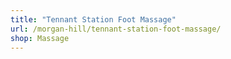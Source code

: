 ```yaml
---
title: "Tennant Station Foot Massage"
url: /morgan-hill/tennant-station-foot-massage/
shop: Massage
---
```

